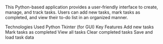 This Python-based application provides a user-friendly interface to create, manage, and track tasks. Users can add new tasks, mark tasks as completed, and view their to-do list in an organized manner.

Technologies Used
Python
Tkinter (for GUI)
Key Features
Add new tasks
Mark tasks as completed
View all tasks
Clear completed tasks
Save and load task data
